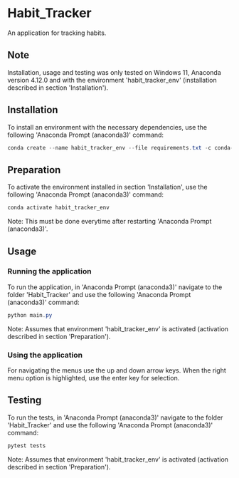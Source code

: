 # Habit_Tracker

An application for tracking habits.

## Note

Installation, usage and testing was only tested on Windows 11, Anaconda version 4.12.0 and with the environment 'habit_tracker_env' (installation described in section 'Installation').

## Installation

To install an environment with the necessary dependencies, use the following 'Anaconda Prompt (anaconda3)' command:

```powershell
conda create --name habit_tracker_env --file requirements.txt -c conda-forge
```

## Preparation

To activate the environment installed in section 'Installation', use the following 'Anaconda Prompt (anaconda3)' command:

```powershell
conda activate habit_tracker_env
```

Note: This must be done everytime after restarting 'Anaconda Prompt (anaconda3)'.

## Usage

### Running the application

To run the application, in 'Anaconda Prompt (anaconda3)' navigate to the folder 'Habit_Tracker' and use the following 'Anaconda Prompt (anaconda3)' command:

```powershell
python main.py
```

Note: Assumes that environment 'habit_tracker_env' is activated (activation described in section 'Preparation').

### Using the application

For navigating the menus use the up and down arrow keys.
When the right menu option is highlighted, use the enter key for selection.

## Testing

To run the tests, in 'Anaconda Prompt (anaconda3)' navigate to the folder 'Habit_Tracker' and use the following 'Anaconda Prompt (anaconda3)' command:

```powershell
pytest tests
```

Note: Assumes that environment 'habit_tracker_env' is activated (activation described in section 'Preparation').

